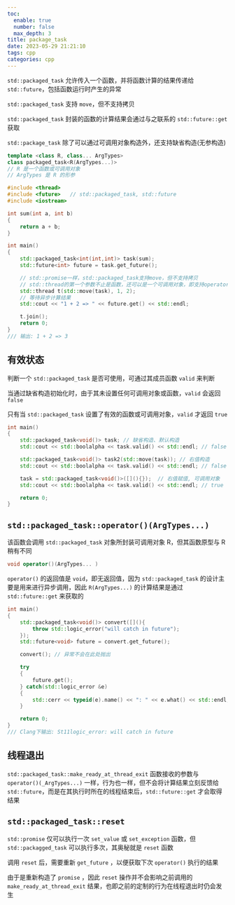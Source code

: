```yaml
---
toc:
  enable: true
  number: false
  max_depth: 3
title: package_task
date: 2023-05-29 21:21:10
tags: cpp
categories: cpp
---
```


`std::packaged_task` 允许传入一个函数，并将函数计算的结果传递给 `std::future`，包括函数运行时产生的异常

`std::packaged_task` 支持 `move`，但不支持拷贝

`std::packaged_task` 封装的函数的计算结果会通过与之联系的 `std::future::get` 获取

`std::package_task` 除了可以通过可调用对象构造外，还支持缺省构造(无参构造)

```cpp
template <class R, class... ArgTypes>
class packaged_task<R(ArgTypes...)>
// R 是一个函数或可调用对象
// ArgTypes 是 R 的形参

#include <thread> 
#include <future>   // std::packaged_task, std::future
#include <iostream>

int sum(int a, int b) 
{
    return a + b;
}

int main() 
{
    std::packaged_task<int(int,int)> task(sum);
    std::future<int> future = task.get_future();

    // std::promise一样，std::packaged_task支持move，但不支持拷贝
    // std::thread的第一个参数不止是函数，还可以是一个可调用对象，即支持operator()(Args...)操作
    std::thread t(std::move(task), 1, 2);
    // 等待异步计算结果
    std::cout << "1 + 2 => " << future.get() << std::endl;

    t.join();
    return 0;
}
/// 输出: 1 + 2 => 3
```

## 有效状态

判断一个 `std::packaged_task` 是否可使用，可通过其成员函数 `valid` 来判断

当通过缺省构造初始化时，由于其未设置任何可调用对象或函数，`valid` 会返回 `false`

只有当 `std::packaged_task` 设置了有效的函数或可调用对象，`valid` 才返回 `true`

```cpp
int main() 
{
    std::packaged_task<void()> task; // 缺省构造、默认构造
    std::cout << std::boolalpha << task.valid() << std::endl; // false

    std::packaged_task<void()> task2(std::move(task)); // 右值构造
    std::cout << std::boolalpha << task.valid() << std::endl; // false

    task = std::packaged_task<void()>([](){});  // 右值赋值, 可调用对象
    std::cout << std::boolalpha << task.valid() << std::endl; // true

    return 0;
}
```

## `std::packaged_task::operator()(ArgTypes...)`

该函数会调用 `std::packaged_task` 对象所封装可调用对象 R，但其函数原型与 R 稍有不同

```cpp
void operator()(ArgTypes... )
```

`operator()` 的返回值是 `void`，即无返回值，因为 `std::packaged_task` 的设计主要是用来进行异步调用，因此 `R(ArgTypes...)` 的计算结果是通过 `std::future::get` 来获取的

```cpp
int main() 
{
    std::packaged_task<void()> convert([](){
        throw std::logic_error("will catch in future");
    });
    std::future<void> future = convert.get_future();

    convert(); // 异常不会在此处抛出

    try 
    {
        future.get();
    } catch(std::logic_error &e) 
    {
        std::cerr << typeid(e).name() << ": " << e.what() << std::endl;
    }

    return 0;
}
/// Clang下输出: St11logic_error: will catch in future
```

## 线程退出

`std::packaged_task::make_ready_at_thread_exit` 函数接收的参数与 `operator()(_ArgTypes...)` 一样，行为也一样，但不会将计算结果立刻反馈给 `std::future`，而是在其执行时所在的线程结束后，`std::future::get` 才会取得结果

## `std::packaged_task::reset`

`std::promise` 仅可以执行一次 `set_value` 或 `set_exception` 函数，但 `std::packagged_task` 可以执行多次，其奥秘就是 `reset` 函数

调用 `reset` 后，需要重新 `get_future` ，以便获取下次 `operator()` 执行的结果

由于是重新构造了 `promise` ，因此 `reset` 操作并不会影响之前调用的 `make_ready_at_thread_exit` 结果，也即之前的定制的行为在线程退出时仍会发生
